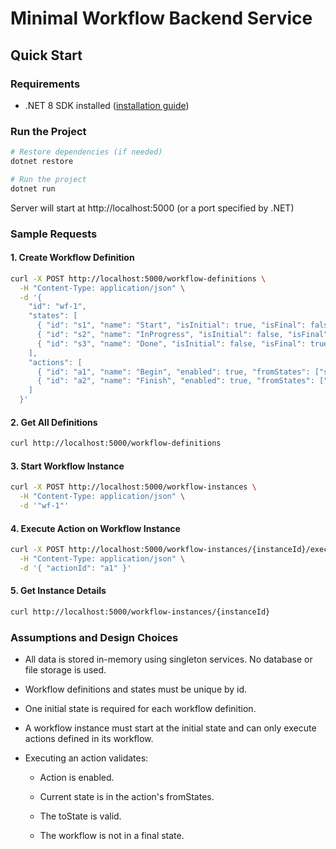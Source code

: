 # Minimal Workflow Backend Service

## Quick Start

### Requirements
- .NET 8 SDK installed ([installation guide](https://learn.microsoft.com/en-us/dotnet/core/install/))

### Run the Project
```bash
# Restore dependencies (if needed)
dotnet restore

# Run the project
dotnet run
```

Server will start at http://localhost:5000 (or a port specified by .NET)

### Sample Requests

#### 1. Create Workflow Definition
```bash
curl -X POST http://localhost:5000/workflow-definitions \
  -H "Content-Type: application/json" \
  -d '{
    "id": "wf-1",
    "states": [
      { "id": "s1", "name": "Start", "isInitial": true, "isFinal": false, "enabled": true },
      { "id": "s2", "name": "InProgress", "isInitial": false, "isFinal": false, "enabled": true },
      { "id": "s3", "name": "Done", "isInitial": false, "isFinal": true, "enabled": true }
    ],
    "actions": [
      { "id": "a1", "name": "Begin", "enabled": true, "fromStates": ["s1"], "toState": "s2" },
      { "id": "a2", "name": "Finish", "enabled": true, "fromStates": ["s2"], "toState": "s3" }
    ]
  }'
```

#### 2. Get All Definitions
```bash
curl http://localhost:5000/workflow-definitions
```

#### 3. Start Workflow Instance
```bash
curl -X POST http://localhost:5000/workflow-instances \
  -H "Content-Type: application/json" \
  -d '"wf-1"'
```

#### 4. Execute Action on Workflow Instance
```bash
curl -X POST http://localhost:5000/workflow-instances/{instanceId}/execute \
  -H "Content-Type: application/json" \
  -d '{ "actionId": "a1" }'
```

#### 5. Get Instance Details
```bash
curl http://localhost:5000/workflow-instances/{instanceId}
```

### Assumptions and Design Choices

- All data is stored in-memory using singleton services. No database or file storage is used.

- Workflow definitions and states must be unique by id.

- One initial state is required for each workflow definition.

- A workflow instance must start at the initial state and can only execute actions defined in its workflow.

- Executing an action validates:

    - Action is enabled.

    - Current state is in the action's fromStates.

    - The toState is valid.

    - The workflow is not in a final state.


